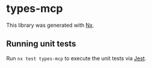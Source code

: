 # types-mcp

This library was generated with [Nx](https://nx.dev).

## Running unit tests

Run `nx test types-mcp` to execute the unit tests via [Jest](https://jestjs.io).
